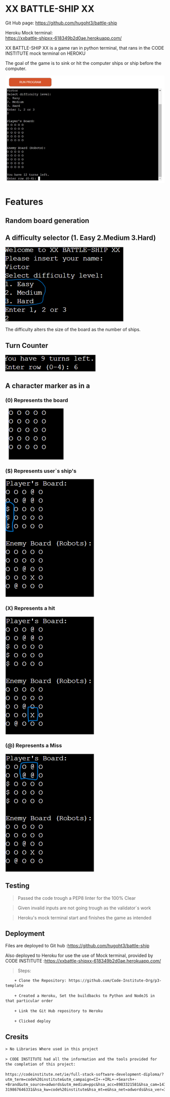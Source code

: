 # XX BATTLE-SHIP XX

Git Hub page:
https://github.com/hugoht3/battle-ship

Heroku Mock terminal:  
https://xxbattle-shipxx-618349b2d0ae.herokuapp.com/


XX BATTLE-SHIP XX is a game ran in python terminal, that rans in the CODE INSTITUTE mock terminal on HEROKU

The goal of the game is to sink or hit the computer ships or ship before the computer.

![Alt text ](/assets/Terminal.png)

# Features

## Random board generation

## A difficulty selector (1. Easy 2.Medium 3.Hard)

![alt text](assets/Diffi.png)

The difficulty alters the size of the board as the number of ships.

## Turn Counter

![Alt text ](/assets/Turns.png)

## A character marker as in a 

### (0) Represents the board

![Alt text ](/assets/Board.png)

### ($) Represents user`s ship's

![Alt text ](/assets/Ships.png)

### (X) Represents a hit

![Alt text ](/assets/Hit.png)

### (@) Represents a Miss

![Alt text ](/assets/Miss.png)


## Testing

> Passed the code trough a PEP8 linter for the 100% Clear

> Given invalid inputs are not going trough as the validator`s work

> Heroku's mock terminal start and finishes the game as intended


## Deployment
Files are deployed to Git hub :https://github.com/hugoht3/battle-ship

Also deployed to Heroku for use the use of Mock terminal,
provided by CODE INSTITUTE :https://xxbattle-shipxx-618349b2d0ae.herokuapp.com/

> Steps:

        + Clone the Repository: https://github.com/Code-Institute-Org/p3-template

        + Created a Heroku, Set the buildbacks to Python and NodeJS in that particular order 

        + Link the Git Hub repository to Heroku

        + Clicked deploy

## Cresits
    > No Libraries Where used in this project
    
    > CODE INSTITUTE had all the information and the tools provided for the completion of this project:
    
    https://codeinstitute.net/ie/full-stack-software-development-diploma/?utm_term=code%20institute&utm_campaign=CI+-+IRL+-+Search+-+Brand&utm_source=adwords&utm_medium=ppc&hsa_acc=8983321581&hsa_cam=14304747355&hsa_grp=128775288209&hsa_ad=635725005315&hsa_src=g&hsa_tgt=kwd-319867646331&hsa_kw=code%20institute&hsa_mt=e&hsa_net=adwords&hsa_ver=3&gad_source=1&gclid=CjwKCAjw9cCyBhBzEiwAJTUWNXtXZKdc0zk_YotoZCaKjzIgR_JQKAyrdHm0yR2HqGeNGb9gyPywLBoCBGIQAvD_BwE